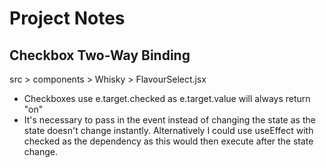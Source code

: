 # Project Notes

## Checkbox Two-Way Binding

src > components > Whisky > FlavourSelect.jsx

- Checkboxes use e.target.checked as e.target.value will always return "on"
- It's necessary to pass in the event instead of changing the state as the state doesn't change instantly. Alternatively I could use useEffect with checked as the dependency as this would then execute after the state change.
